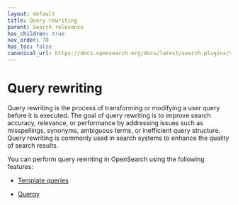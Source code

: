 ```yaml
---
layout: default
title: Query rewriting
parent: Search relevance
has_children: true
nav_order: 70
has_toc: false
canonical_url: https://docs.opensearch.org/docs/latest/search-plugins/search-relevance/query-rewriting/
---
```


# Query rewriting

Query rewriting is the process of transforming or modifying a user query before it is executed. The goal of query rewriting is to improve search accuracy, relevance, or performance by addressing issues such as misspellings, synonyms, ambiguous terms, or inefficient query structure. Query rewriting is commonly used in search systems to enhance the quality of search results.

You can perform query rewriting in OpenSearch using the following features:

- [Template queries]({{site.url}}{{site.baseurl}}/search-plugins/search-relevance/template-query/) 

- [Querqy]({{site.url}}{{site.baseurl}}/search-plugins/querqy/)
